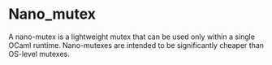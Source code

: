 # Nano_mutex

A nano-mutex is a lightweight mutex that can be used only within a
single OCaml runtime.  Nano-mutexes are intended to be significantly
cheaper than OS-level mutexes.
